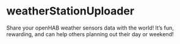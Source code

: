 # weatherStationUploader
Share your openHAB weather sensors data with the world!  It’s fun, rewarding, and can help others planning out their day or weekend!
